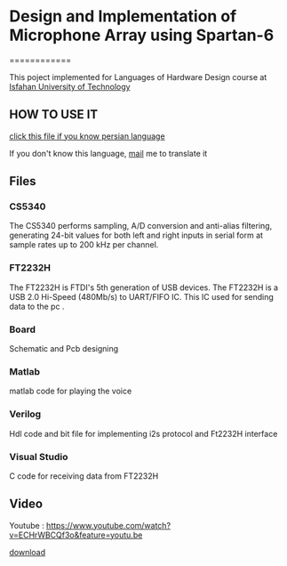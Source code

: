 # Design and Implementation of Microphone Array using Spartan-6
============

This poject implemented for Languages of Hardware Design course at [Isfahan University of Technology](http://iut.ac.ir)

HOW TO USE IT
---------------

[click this file if you know persian language ](/poject_fpga.pdf)


If you don't know this language, [mail](mailto:kargaranamir@gmail.com) me to translate it

Files
---------------------------------------

### CS5340

  The CS5340 performs sampling, A/D conversion and anti-alias filtering, generating 24-bit values for both left and right inputs in serial form at sample rates up to 200 kHz per channel.
  
 ### FT2232H
 
 The FT2232H is FTDI's 5th generation of USB devices. The FT2232H is a USB 2.0 Hi-Speed (480Mb/s) to UART/FIFO IC.
 This IC used for sending data to the pc .
 
 ### Board 
 
 Schematic and Pcb designing 
 
 ### Matlab 
 
 matlab code for playing the voice 
 
 ### Verilog
 
 Hdl code and bit file for implementing i2s protocol and Ft2232H interface
 
 ### Visual Studio 
 
 C code for receiving data from FT2232H
 
 

Video
---------------------------------------

Youtube : https://www.youtube.com/watch?v=ECHrWBCQf3o&feature=youtu.be

[download](/video_2018-01-24_01-20-41.mov)

